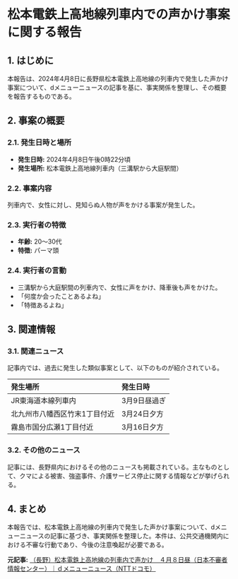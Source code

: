 # 松本電鉄上高地線列車内での声かけ事案に関する報告

## 1. はじめに

本報告は、2024年4月8日に長野県松本電鉄上高地線の列車内で発生した声かけ事案について、dメニューニュースの記事を基に、事実関係を整理し、その概要を報告するものである。

## 2. 事案の概要

### 2.1. 発生日時と場所

* **発生日時:** 2024年4月8日午後0時22分頃
* **発生場所:** 松本電鉄上高地線列車内（三溝駅から大庭駅間）

### 2.2. 事案内容

列車内で、女性に対し、見知らぬ人物が声をかける事案が発生した。

### 2.3. 実行者の特徴

* **年齢:** 20〜30代
* **特徴:** パーマ頭

### 2.4. 実行者の言動

* 三溝駅から大庭駅間の列車内で、女性に声をかけ、降車後も声をかけた。
* 「何度か会ったことあるよね」
* 「特徴あるよね」

## 3. 関連情報

### 3.1. 関連ニュース

記事内では、過去に発生した類似事案として、以下のものが紹介されている。

| 発生場所 | 発生日時 |
| :------------------------------------- | :--------------- |
| JR東海道本線列車内 | 3月9日昼過ぎ |
| 北九州市八幡西区竹末1丁目付近 | 3月24日夕方 |
| 霧島市国分広瀬1丁目付近 | 3月16日夕方 |

### 3.2. その他のニュース

記事には、長野県内におけるその他のニュースも掲載されている。主なものとして、クマによる被害、強盗事件、介護サービス停止に関する情報などが挙げられる。

## 4. まとめ

本報告では、松本電鉄上高地線の列車内で発生した声かけ事案について、dメニューニュースの記事に基づき、事実関係を整理した。本件は、公共交通機関内における不審な行動であり、今後の注意喚起が必要である。


**元記事:** [（長野）松本電鉄上高地線の列車内で声かけ　４月８日昼（日本不審者情報センター）｜ｄメニューニュース（NTTドコモ）](https://topics.smt.docomo.ne.jp/article/fushinsha_joho/region/fushinsha_joho-1282417160928674720)